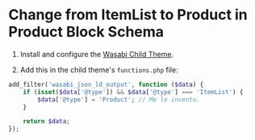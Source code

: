 # Change from ItemList to Product in Product Block Schema

1. Install and configure the [Wasabi Child Theme](https://wasabitheme.com/documentation/#child-theme).

2. Add this in the child theme's `functions.php` file:

```php
add_filter('wasabi_json_ld_output', function ($data) {
    if (isset($data['@type']) && $data['@type'] === 'ItemList') {
        $data['@type'] = 'Product'; // Me lo invento.
    }

    return $data;
});
```
